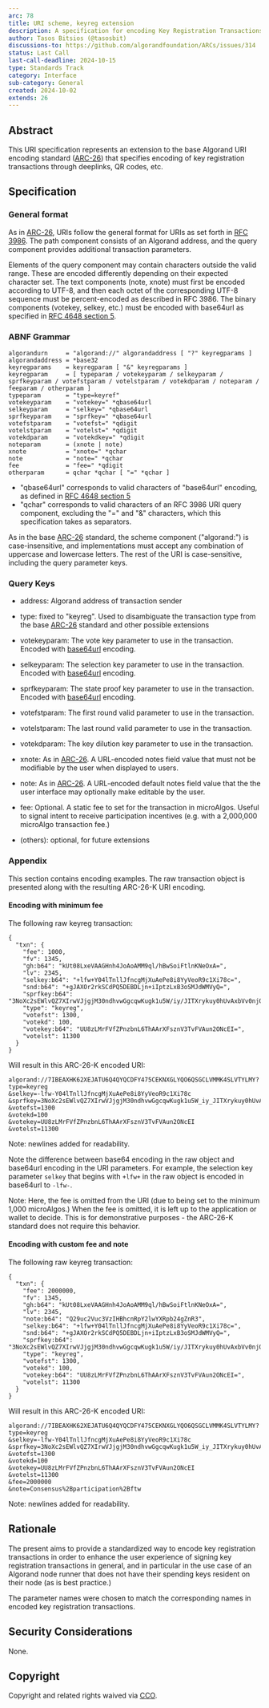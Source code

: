 ```yaml
---
arc: 78
title: URI scheme, keyreg extension
description: A specification for encoding Key Registration Transactions in a URI format.
author: Tasos Bitsios (@tasosbit)
discussions-to: https://github.com/algorandfoundation/ARCs/issues/314
status: Last Call
last-call-deadline: 2024-10-15
type: Standards Track
category: Interface
sub-category: General
created: 2024-10-02
extends: 26
---
```


## Abstract

This URI specification represents an extension to the base Algorand URI encoding standard ([ARC-26](./arc-0026.md)) that specifies encoding of key registration transactions through deeplinks, QR codes, etc.

## Specification

### General format

As in [ARC-26](./arc-0026.md), URIs follow the general format for URIs as set forth in <a href="https://www.rfc-editor.org/rfc/rfc3986">RFC 3986</a>. The path component consists of an Algorand address, and the query component provides additional transaction parameters.

Elements of the query component may contain characters outside the valid range. These are encoded differently depending on their expected character set. The text components (note, xnote) must first be encoded according to UTF-8, and then each octet of the corresponding UTF-8 sequence must be percent-encoded as described in RFC 3986. The binary components (votekey, selkey, etc.) must be encoded with base64url as specified in <a href="https://www.rfc-editor.org/rfc/rfc4648.html#section-5">RFC 4648 section 5</a>.

### ABNF Grammar

```
algorandurn     = "algorand://" algorandaddress [ "?" keyregparams ]
algorandaddress = *base32
keyregparams    = keyregparam [ "&" keyregparams ]
keyregparam     = [ typeparam / votekeyparam / selkeyparam / sprfkeyparam / votefstparam / votelstparam / votekdparam / noteparam / feeparam / otherparam ]
typeparam       = "type=keyref"
votekeyparam    = "votekey=" *qbase64url
selkeyparam     = "selkey=" *qbase64url
sprfkeyparam    = "sprfkey=" *qbase64url
votefstparam    = "votefst=" *qdigit
votelstparam    = "votelst=" *qdigit
votekdparam     = "votekdkey=" *qdigit
noteparam       = (xnote | note)
xnote           = "xnote=" *qchar
note            = "note=" *qchar
fee             = "fee=" *qdigit
otherparam      = qchar *qchar [ "=" *qchar ]
```

- "qbase64url" corresponds to valid characters of "base64url" encoding, as defined in <a href="https://www.rfc-editor.org/rfc/rfc4648.html#section-5">RFC 4648 section 5</a>
- "qchar" corresponds to valid characters of an RFC 3986 URI query component, excluding the "=" and "&" characters, which this specification takes as separators.

As in the base [ARC-26](./arc-0026.md) standard, the scheme component ("algorand:") is case-insensitive, and implementations must accept any combination of uppercase and lowercase letters. The rest of the URI is case-sensitive, including the query parameter keys.

### Query Keys

- address: Algorand address of transaction sender

- type: fixed to "keyreg". Used to disambiguate the transaction type from the base [ARC-26](./arc-0026.md) standard and other possible extensions

- votekeyparam: The vote key parameter to use in the transaction. Encoded with <a href="https://www.rfc-editor.org/rfc/rfc4648.html#section-5">base64url</a> encoding.

- selkeyparam: The selection key parameter to use in the transaction. Encoded with <a href="https://www.rfc-editor.org/rfc/rfc4648.html#section-5">base64url</a> encoding.

- sprfkeyparam: The state proof key parameter to use in the transaction. Encoded with <a href="https://www.rfc-editor.org/rfc/rfc4648.html#section-5">base64url</a> encoding.

- votefstparam: The first round valid parameter to use in the transaction.

- votelstparam: The last round valid parameter to use in the transaction.

- votekdparam: The key dilution key parameter to use in the transaction.

- xnote: As in [ARC-26](./arc-0026.md). A URL-encoded notes field value that must not be modifiable by the user when displayed to users.

- note: As in [ARC-26](./arc-0026.md). A URL-encoded default notes field value that the the user interface may optionally make editable by the user.

- fee: Optional. A static fee to set for the transaction in microAlgos. Useful to signal intent to receive participation incentives (e.g. with a 2,000,000 microAlgo transaction fee.)

- (others): optional, for future extensions

### Appendix

This section contains encoding examples. The raw transaction object is presented along with the resulting ARC-26-K URI encoding.

#### Encoding with minimum fee

The following raw keyreg transaction:

```
{
  "txn": {
    "fee": 1000,
    "fv": 1345,
    "gh:b64": "kUt08LxeVAAGHnh4JoAoAMM9ql/hBwSoiFtlnKNeOxA=",
    "lv": 2345,
    "selkey:b64": "+lfw+Y04lTnllJfncgMjXuAePe8i8YyVeoR9c1Xi78c=",
    "snd:b64": "+gJAXOr2rkSCdPQ5DEBDLjn+iIptzLxB3oSMJdWMVyQ=",
    "sprfkey:b64": "3NoXc2sEWlvQZ7XIrwVJjgjM30ndhvwGgcqwKugk1u5W/iy/JITXrykuy0hUvAxbVv0njOgBPtGFsFif3yLJpg==",
    "type": "keyreg",
    "votefst": 1300,
    "votekd": 100,
    "votekey:b64": "UU8zLMrFVfZPnzbnL6ThAArXFsznV3TvFVAun2ONcEI=",
    "votelst": 11300
  }
}
```

Will result in this ARC-26-K encoded URI:

```
algorand://7IBEAXHK62XEJATU6Q4QYQCDFY475CEKNXGLYQO6QSGCLVMMK4SLVTYLMY?
type=keyreg
&selkey=-lfw-Y04lTnllJfncgMjXuAePe8i8YyVeoR9c1Xi78c
&sprfkey=3NoXc2sEWlvQZ7XIrwVJjgjM30ndhvwGgcqwKugk1u5W_iy_JITXrykuy0hUvAxbVv0njOgBPtGFsFif3yLJpg
&votefst=1300
&votekd=100
&votekey=UU8zLMrFVfZPnzbnL6ThAArXFsznV3TvFVAun2ONcEI
&votelst=11300
```

Note: newlines added for readability.

Note the difference between base64 encoding in the raw object and base64url encoding in the URI parameters. For example, the selection key parameter `selkey` that begins with `+lfw+` in the raw object is encoded in base64url to `-lfw-`.

Note: Here, the fee is omitted from the URI (due to being set to the minimum 1,000 microAlgos.) When the fee is omitted, it is left up to the application or wallet to decide. This is for demonstrative purposes - the ARC-26-K standard does not require this behavior.

#### Encoding with custom fee and note

The following raw keyreg transaction:

```
{
  "txn": {
    "fee": 2000000,
    "fv": 1345,
    "gh:b64": "kUt08LxeVAAGHnh4JoAoAMM9ql/hBwSoiFtlnKNeOxA=",
    "lv": 2345,
    "note:b64": "Q29uc2Vuc3VzIHBhcnRpY2lwYXRpb24gZnR3",
    "selkey:b64": "+lfw+Y04lTnllJfncgMjXuAePe8i8YyVeoR9c1Xi78c=",
    "snd:b64": "+gJAXOr2rkSCdPQ5DEBDLjn+iIptzLxB3oSMJdWMVyQ=",
    "sprfkey:b64": "3NoXc2sEWlvQZ7XIrwVJjgjM30ndhvwGgcqwKugk1u5W/iy/JITXrykuy0hUvAxbVv0njOgBPtGFsFif3yLJpg==",
    "type": "keyreg",
    "votefst": 1300,
    "votekd": 100,
    "votekey:b64": "UU8zLMrFVfZPnzbnL6ThAArXFsznV3TvFVAun2ONcEI=",
    "votelst": 11300
  }
}
```

Will result in this ARC-26-K encoded URI:

```
algorand://7IBEAXHK62XEJATU6Q4QYQCDFY475CEKNXGLYQO6QSGCLVMMK4SLVTYLMY?
type=keyreg
&selkey=-lfw-Y04lTnllJfncgMjXuAePe8i8YyVeoR9c1Xi78c
&sprfkey=3NoXc2sEWlvQZ7XIrwVJjgjM30ndhvwGgcqwKugk1u5W_iy_JITXrykuy0hUvAxbVv0njOgBPtGFsFif3yLJpg
&votefst=1300
&votekd=100
&votekey=UU8zLMrFVfZPnzbnL6ThAArXFsznV3TvFVAun2ONcEI
&votelst=11300
&fee=2000000
&note=Consensus%2Bparticipation%2Bftw
```

Note: newlines added for readability.

## Rationale

The present aims to provide a standardized way to encode key registration transactions in order to enhance the user experience of signing key registration transactions in general, and in particular in the use case of an Algorand node runner that does not have their spending keys resident on their node (as is best practice.)

The parameter names were chosen to match the corresponding names in encoded key registration transactions.

## Security Considerations

None.

## Copyright

Copyright and related rights waived via <a href="https://creativecommons.org/publicdomain/zero/1.0/">CCO</a>.
